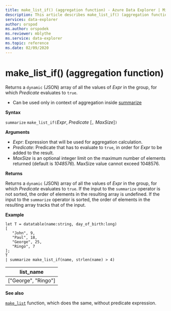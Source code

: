 ```yaml
---
title: make_list_if() (aggregation function) - Azure Data Explorer | Microsoft Docs
description: This article describes make_list_if() (aggregation function) in Azure Data Explorer.
services: data-explorer
author: orspod
ms.author: orspodek
ms.reviewer: mblythe
ms.service: data-explorer
ms.topic: reference
ms.date: 02/09/2020
---
```

# make_list_if() (aggregation function)

Returns a `dynamic` (JSON) array of all the values of *Expr* in the group, for which *Predicate* evaluates to `true`.

* Can be used only in context of aggregation inside [summarize](summarizeoperator.md)

**Syntax**

`summarize` `make_list_if(`*Expr*, *Predicate* [`,` *MaxSize*]`)`

**Arguments**

* *Expr*: Expression that will be used for aggregation calculation.
* *Predicate*: Predicate that has to evaluate to `true`, in order for *Expr* to be added to the result.
* *MaxSize* is an optional integer limit on the maximum number of elements returned (default is *1048576*). MaxSize value cannot exceed 1048576.

**Returns**

Returns a `dynamic` (JSON) array of all the values of *Expr* in the group, for which *Predicate* evaluates to `true`.
If the input to the `summarize` operator is not sorted, the order of elements in the resulting array is undefined.
If the input to the `summarize` operator is sorted, the order of elements in the resulting array tracks that of the input.

**Example**

```
let T = datatable(name:string, day_of_birth:long)
[
   "John", 9,
   "Paul", 18,
   "George", 25,
   "Ringo", 7
];
T
| summarize make_list_if(name, strlen(name) > 4)
```

|list_name|
|----|
|["George", "Ringo"]|

**See also**

[`make_list`](./makelist-aggfunction.md) function, which does the same, without predicate expression.